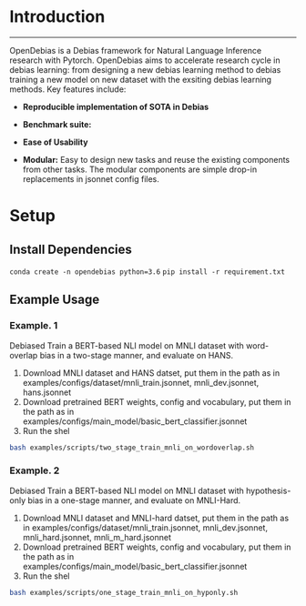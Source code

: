 # Introduction
-----
OpenDebias is a Debias framework for Natural Language Inference research with Pytorch. OpenDebias aims to accelerate research cycle in debias learning: from designing a new debias learning method to debias training a new model on new dataset with the exsiting debias learning methods. Key features include:

- **Reproducible implementation of SOTA in Debias**

- **Benchmark suite:**

- **Ease of Usability**

- **Modular:** Easy to design new tasks and reuse the existing components from other tasks. The modular components are simple drop-in replacements in jsonnet config files.

# Setup
## Install Dependencies
`conda create -n opendebias python=3.6`
`pip install -r requirement.txt`

## Example Usage

### Example. 1
Debiased Train a BERT-based NLI model on MNLI dataset with word-overlap bias in a two-stage manner, and evaluate on HANS.

1. Download MNLI dataset and HANS datset, put them in the path as in examples/configs/dataset/mnli_train.jsonnet, mnli_dev.jsonnet, hans.jsonnet
2. Download pretrained BERT weights, config and vocabulary, put them in the path as in examples/configs/main_model/basic_bert_classifier.jsonnet
3. Run the shel
```bash
bash examples/scripts/two_stage_train_mnli_on_wordoverlap.sh
```

### Example. 2
Debiased Train a BERT-based NLI model on MNLI dataset with hypothesis-only bias in a one-stage manner, and evaluate on MNLI-Hard.
1. Download MNLI dataset and MNLI-hard datset, put them in the path as in examples/configs/dataset/mnli_train.jsonnet, mnli_dev.jsonnet, mnli_hard.jsonnet, mnli_m_hard.jsonnet
2. Download pretrained BERT weights, config and vocabulary, put them in the path as in examples/configs/main_model/basic_bert_classifier.jsonnet
3. Run the shel
```bash
bash examples/scripts/one_stage_train_mnli_on_hyponly.sh
```